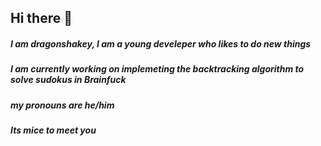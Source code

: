 ## Hi there 👋

<!--
**dragonshakey/dragonshakey** is a ✨ _special_ ✨ repository because its `README.md` (this file) appears on your GitHub profile.

Here are some ideas to get you started:

- 🔭 I’m currently working on ...
- 🌱 I’m currently learning ...
- 👯 I’m looking to collaborate on ...
- 🤔 I’m looking for help with ...
- 💬 Ask me about ...
- 📫 How to reach me: ...
- 😄 Pronouns: ...
- ⚡ Fun fact: ...
-->

##### I am dragonshakey, I am a young develeper who likes to do new things
##### I am currently working on implemeting the backtracking algorithm to solve sudokus in Brainfuck
##### my pronouns are he/him
##### Its mice to meet you
